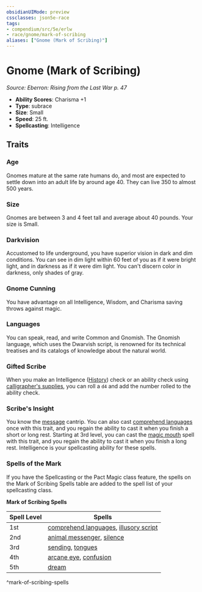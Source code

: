 ```yaml
---
obsidianUIMode: preview
cssclasses: json5e-race
tags:
- compendium/src/5e/erlw
- race/gnome/mark-of-scribing
aliases: ["Gnome (Mark of Scribing)"]
---
```

# Gnome (Mark of Scribing)
*Source: Eberron: Rising from the Last War p. 47*  

- **Ability Scores**: Charisma +1
- **Type**: subrace
- **Size**: Small
- **Speed**: 25 ft.
- **Spellcasting**: Intelligence

## Traits

### Age

Gnomes mature at the same rate humans do, and most are expected to settle down into an adult life by around age 40. They can live 350 to almost 500 years.

### Size

Gnomes are between 3 and 4 feet tall and average about 40 pounds. Your size is Small.

### Darkvision

Accustomed to life underground, you have superior vision in dark and dim conditions. You can see in dim light within 60 feet of you as if it were bright light, and in darkness as if it were dim light. You can't discern color in darkness, only shades of gray.

### Gnome Cunning

You have advantage on all Intelligence, Wisdom, and Charisma saving throws against magic.

### Languages

You can speak, read, and write Common and Gnomish. The Gnomish language, which uses the Dwarvish script, is renowned for its technical treatises and its catalogs of knowledge about the natural world.

### Gifted Scribe

When you make an Intelligence ([History](rules/skills.md#History)) check or an ability check using [calligrapher's supplies](compendium/items/calligraphers-supplies.md), you can roll a `d4` and add the number rolled to the ability check.

### Scribe's Insight

You know the [message](compendium/spells/message.md) cantrip. You can also cast [comprehend languages](compendium/spells/comprehend-languages.md) once with this trait, and you regain the ability to cast it when you finish a short or long rest. Starting at 3rd level, you can cast the [magic mouth](compendium/spells/magic-mouth.md) spell with this trait, and you regain the ability to cast it when you finish a long rest. Intelligence is your spellcasting ability for these spells.

### Spells of the Mark

If you have the Spellcasting or the Pact Magic class feature, the spells on the Mark of Scribing Spells table are added to the spell list of your spellcasting class.

**Mark of Scribing Spells**

| Spell Level | Spells |
|-------------|--------|
| 1st | [comprehend languages](compendium/spells/comprehend-languages.md), [illusory script](compendium/spells/illusory-script.md) |
| 2nd | [animal messenger](compendium/spells/animal-messenger.md), [silence](compendium/spells/silence.md) |
| 3rd | [sending](compendium/spells/sending.md), [tongues](compendium/spells/tongues.md) |
| 4th | [arcane eye](compendium/spells/arcane-eye.md), [confusion](compendium/spells/confusion.md) |
| 5th | [dream](compendium/spells/dream.md) |
^mark-of-scribing-spells